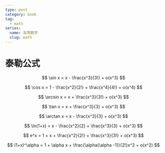 ```yaml
---
type: post
category: book
tag:
  - math
series:
  name: 高等数学
  slug: math
---
```


# 泰勒公式

$$
\sin x = x - \frac{x^3}{3!} + o(x^3)
$$

$$
\cos x = 1 - \frac{x^2}{2!} + \frac{x^4}{4!} + o(x^4)
$$

$$
\arcsin x = x + \frac{x^3}{3!} + o(x^3)
$$

$$
\tan x = x + \frac{x^3}{3} + o(x^3)
$$

$$
\arctan x = x - \frac{x^3}{3} + o(x^3)
$$

$$
\ln(1+x) = x - \frac{x^2}{2} + \frac{x^3}{3} + o(x^3)
$$

$$
e^x = 1 + x + \frac{x^2}{2!} + \frac{x^3}{3!} + o(x^3)
$$

$$
(1+x)^\alpha = 1 + \alpha x + \frac{\alpha(\alpha -1)}{2!}x^2 + o(x^2)
$$
